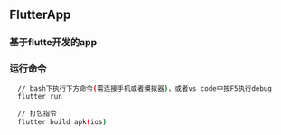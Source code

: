 ## FlutterApp

### 基于flutte开发的app

### 运行命令
```bash
  // bash下执行下方命令(需连接手机或者模拟器)，或者vs code中按F5执行debug
  flutter run
  
  // 打包指令
  flutter build apk(ios)
```



